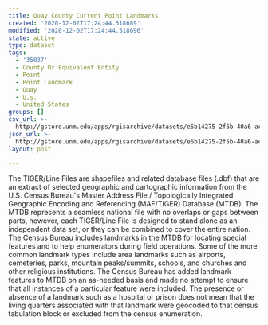 ```yaml
---
title: Quay County Current Point Landmarks
created: '2020-12-02T17:24:44.518689'
modified: '2020-12-02T17:24:44.518696'
state: active
type: dataset
tags:
  - '35037'
  - County Or Equivalent Entity
  - Point
  - Point Landmark
  - Quay
  - U.s.
  - United States
groups: []
csv_url: >-
  http://gstore.unm.edu/apps/rgisarchive/datasets/e6b14275-2f5b-40a6-acfb-10ad9a63ac0e/tl_2010_35037_pointlm.derived.csv
json_url: >-
  http://gstore.unm.edu/apps/rgisarchive/datasets/e6b14275-2f5b-40a6-acfb-10ad9a63ac0e/tl_2010_35037_pointlm.derived.json
layout: post

---
```

The TIGER/Line Files are shapefiles and related database files (.dbf) that are an extract of selected geographic and cartographic information from the U.S. Census Bureau's Master Address File / Topologically Integrated Geographic Encoding and Referencing (MAF/TIGER) Database (MTDB).  The MTDB represents a seamless national file with no overlaps or gaps between parts, however, each TIGER/Line File is designed to stand alone as an independent data set, or they can be combined to cover the entire nation.  The Census Bureau includes landmarks in the MTDB for locating special features and to help enumerators during field operations.  Some of the more common landmark types include area landmarks such as airports, cemeteries, parks, mountain peaks/summits, schools, and churches and other religious institutions.  The Census Bureau has added landmark features to MTDB on an as-needed basis and made no attempt to ensure that all instances of a particular feature were included.  The presence or absence of a landmark such as a hospital or prison does not mean that the living quarters associated with that landmark were geocoded to that census tabulation block or excluded from the census enumeration.  

